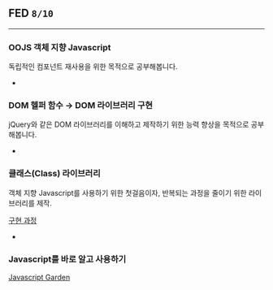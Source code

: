 ## FED `8/10`

---

### OOJS 객체 지향 Javascript

독립적인 컴포넌트 재사용을 위한 목적으로 공부해봅니다.

-

### DOM 헬퍼 함수 → DOM 라이브러리 구현

jQuery와 같은 DOM 라이브러리를 이해하고 제작하기 위한 능력 향상을 목적으로 공부해봅니다.

-

### 클래스(Class) 라이브러리

객체 지향 Javascript를 사용하기 위한 첫걸음이자, 반복되는 과정을 줄이기 위한 라이브러리를 제작.

[구현 과정](class-library.md)

-

### Javascript를 바로 알고 사용하기

[Javascript Garden](http://bonsaiden.github.io/JavaScript-Garden/)